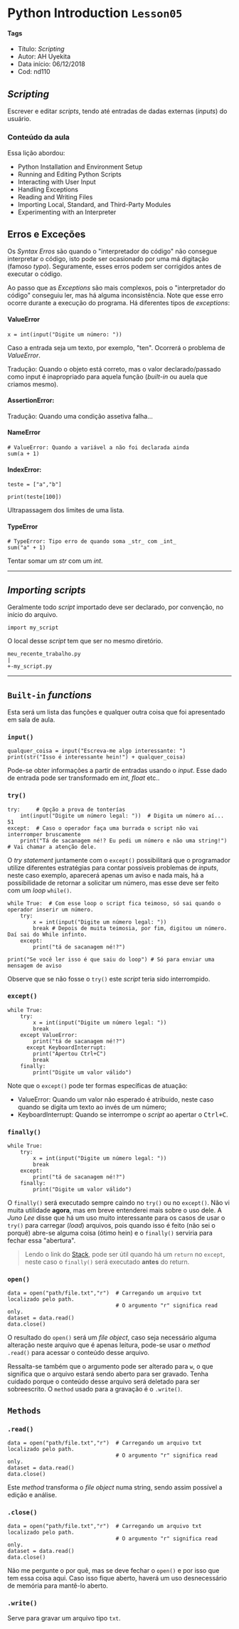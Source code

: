 # Python Introduction `Lesson05`

#### Tags
* Título: _Scripting_
* Autor: AH Uyekita
* Data início: 06/12/2018
* Cod: nd110

## _Scripting_

Escrever e editar _scripts_, tendo até entradas de dadas externas (_inputs_) do usuário.

### Conteúdo da aula

Essa lição abordou:

* Python Installation and Environment Setup
* Running and Editing Python Scripts
* Interacting with User Input
* Handling Exceptions
* Reading and Writing Files
* Importing Local, Standard, and Third-Party Modules
* Experimenting with an Interpreter

## Erros e Exceções

Os _Syntax Erros_ são quando o "interpretador do código" não consegue interpretar o código, isto pode ser ocasionado por uma má digitação (famoso _typo_). Seguramente, esses erros podem ser corrigidos antes de executar o código.

Ao passo que as _Exceptions_ são mais complexos, pois o "interpretador do código" conseguiu ler, mas há alguma inconsistência. Note que esse erro ocorre durante a execução do programa. Há diferentes tipos de _exceptions_:

#### ValueError
```{py}
x = int(input("Digite um número: "))
```
Caso a entrada seja um texto, por exemplo, "ten". Ocorrerá o problema de _ValueError_.

Tradução: Quando o objeto está correto, mas o valor declarado/passado como input é inapropriado para aquela função (_built-in_ ou auela que criamos mesmo).

#### AssertionError:
Tradução: Quando uma condição assetiva falha...

#### NameError
```{py}
# ValueError: Quando a variável a não foi declarada ainda
sum(a + 1)
```
#### IndexError:
```{py}
teste = ["a","b"]

print(teste[100])
```
Ultrapassagem dos limites de uma lista.

#### TypeError
```{py}
# TypeError: Tipo erro de quando soma _str_ com _int_
sum("a" + 1)
```
Tentar somar um _str_ com um _int_.
**********************************************************
## _Importing scripts_

Geralmente todo _script_ importado deve ser declarado, por convenção, no início do arquivo.

```{py}
import my_script
```
O local desse _script_ tem que ser no mesmo diretório.

```
meu_recente_trabalho.py
|
+-my_script.py
```

**********************************************************
## `Built-in` _functions_

Esta será um lista das funções e qualquer outra coisa que foi apresentado em sala de aula.

### `input()`
```{py}
qualquer_coisa = input("Escreva-me algo interessante: ")
print(str("Isso é interessante hein!") + qualquer_coisa)
```
Pode-se obter informações a partir de entradas usando o _input_. Esse dado de entrada pode ser transformado em _int_, _float_ etc..

### `try()`
```{py}
try:     # Opção a prova de tonterías
    int(input("Digite um número legal: "))  # Digita um número aí... 51
except:  # Caso o operador faça uma burrada o script não vai interromper bruscamente
    print("Tá de sacanagem né!? Eu pedi um número e não uma string!")  # Vai chamar a atenção dele.
```
O _try statement_ juntamente com o `except()` possibilitará que o programador utilize diferentes estratégias para contar possíveis problemas de _inputs_, neste caso exemplo, aparecerá apenas um aviso e nada mais, há a possibilidade de retornar a solicitar um número, mas esse deve ser feito com um _loop_ `while()`.

```{py}
while True:  # Com esse loop o script fica teimoso, só sai quando o operador inserir um número.
    try:
        x = int(input("Digite um número legal: "))
        break # Depois de muita teimosia, por fim, digitou um número. Daí sai do While infinto.
    except:
        print("tá de sacanagem né!?")

print("Se você ler isso é que saiu do loop") # Só para enviar uma mensagem de aviso
```
Observe que se não fosse o `try()` este _script_ teria sido interrompido.

### `except()`
```{py}
while True:
    try:
        x = int(input("Digite um número legal: "))
        break
    except ValueError:
        print("tá de sacanagem né!?")
	  except KeyboardInterrupt:
        print("Apertou Ctrl+C")
        break
    finally:
        print("Digite um valor válido")
```
Note que o `except()` pode ter formas específicas de atuação:

* ValueError: Quando um valor não esperado é atribuído, neste caso quando se digita um texto ao invés de um número;
* KeyboardInterrupt: Quando se interrompe o _script_ ao apertar o <kbd>Ctrl+C</kbd>.

### `finally()`
```{py}
while True:
    try:
        x = int(input("Digite um número legal: "))
        break
    except:
        print("tá de sacanagem né!?")
    finally:
        print("Digite um valor válido")
```
O `finally()` será executado sempre caindo no `try()` ou no `except()`. Não vi muita utilidade **agora**, mas em breve entenderei mais sobre o uso dele. A _Juno Lee_ disse que há um uso muito interessante para os casos de usar o `try()` para carregar (_load_) arquivos, pois quando isso é feito (não sei o porquê) abre-se alguma coisa (ótimo hein) e o `finally()` serviria para fechar essa "abertura".

> Lendo o link do [Stack](https://stackoverflow.com/questions/11551996/why-do-we-need-the-finally-clause-in-python), pode ser útil quando há um `return` no `except`, neste caso o `finally()` será executado **antes** do return.

### `open()`
```{py}
data = open("path/file.txt","r")  # Carregando um arquivo txt localizado pelo path.
                                  # O argumento "r" significa read only.
dataset = data.read()
data.close()
```
O resultado do `open()` será um _file object_, caso seja necessário alguma alteração neste arquivo que é apenas leitura, pode-se usar o _method_ `.read()` para acessar o conteúdo desse arquivo.

Ressalta-se também que o argumento pode ser alterado para `w`, o que significa que o arquivo estará sendo aberto para ser gravado. Tenha cuidado porque o conteúdo desse arquivo será deletado para ser sobreescrito. O `method` usado para a gravação é o `.write()`.

## `Methods`

### `.read()`
```{py}
data = open("path/file.txt","r")  # Carregando um arquivo txt localizado pelo path.
                                  # O argumento "r" significa read only.
dataset = data.read()
data.close()
```
Este _method_ transforma o _file object_ numa string, sendo assim possível a edição e análise.

### `.close()`
```{py}
data = open("path/file.txt","r")  # Carregando um arquivo txt localizado pelo path.
                                  # O argumento "r" significa read only.
dataset = data.read()
data.close()
```
Não me pergunte o por quê, mas se deve fechar o `open()` e por isso que tem essa coisa aqui. Caso isso fique aberto, haverá um uso desnecessário de memória para mantê-lo aberto.

### `.write()`

Serve para gravar um arquivo tipo `txt`.
